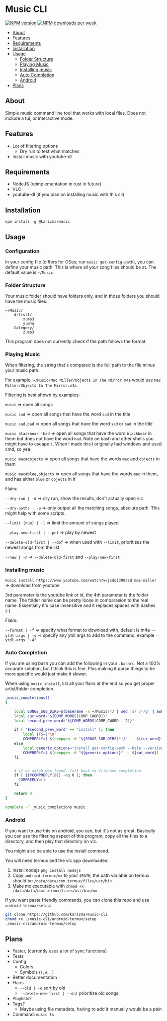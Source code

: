 # Music CLI

[![NPM version](https://img.shields.io/npm/v/@karizma/music?style=flat-square)](https://www.npmjs.com/package/@karizma/music) [![NPM downloads per week](https://img.shields.io/npm/dw/@karizma/music?color=blue&style=flat-square)](https://www.npmjs.com/package/@karizma/music)

<!-- prettier-ignore -->
- [About](#about)
- [Features](#features)
- [Requirements](#requirements)
- [Installation](#installation)
- [Usage](#usage)
  - [Folder Structure](#folder-structure)
  - [Playing Music](#playing-music)
  - [Installing music](#installing-music)
  - [Auto Completion](#auto-completion)
  - [Android](#android)
- [Plans](#plans)

## About

Simple music command line tool that works with local files. Does not include a tui, or interactive mode.

## Features

<!-- prettier-ignore -->
- Lot of filtering options
  - Dry run to test what matches
- Install music with youtube-dl

## Requirements

<!-- prettier-ignore -->
- NodeJS (reimplementation in rust in future)
- VLC
- youtube-dl (if you plan on installing music with this cli)

## Installation

```shell
npm install -g @karizma/music
```

## Usage

### Configuration

In your config file (differs for OSes; run `music get-config-path`), you can define your music path. This is where all your song files should be at. The default value is `~/Music`.

### Folder Structure

Your music folder should have folders only, and in those folders you should
have the music files:

```text
~/Music/
    Artist1/
        x.mp3
        y.m4a
    Category/
        z.mp3
```

This program does not currently check if the path follows the format.

### Playing Music

When filtering, the string that's compared is the full path to the file minus your music path.

For example, `~/Music/Mac Miller/Objects In The Mirror.m4a` would use `Mac Miller/Objects In The Mirror.m4a`.

Filtering is best shown by examples:

`music` => open all songs

`music sad` => open all songs that have the word `sad` in the title

`music sad,bad` => open all songs that have the word `sad` or `bad` in the title

`music blackbear !bad` => open all songs that have the word `blackbear` in them
but does not have the word `bad`. Note on bash and other shells you might have to escape `!`.
When I made this I originally had windows and used cmd, so yea

`music mac#objects` => open all songs that have the words `mac` and `objects` in
them

`music mac#blue,objects` => open all songs that have the words `mac` in them,
and has either `blue` or `objects` in it

Flairs:

`--dry-run | -d` => dry run, show the results, don't actually open vlc

`--dry-paths | -p` => only output all the matching songs, absolute path. This might help with some scripts.

`--limit {num} | -l` => limit the amount of songs played

`--play-new-first | --pnf` => play by newest

`--delete-old-first | --dof` => when used with `--limit`, prioritizes the newest songs from the list

`--new | -n` => `--delete-old-first` and `--play-new-first`

### Installing music

`music install https://www.youtube.com/watch?v=jsdoi309asd mac-miller` => download from youtube

3rd parameter is the youtube link or id, the 4th parameter is the folder name.
The folder name can be pretty loose in comparasion to the real name. Essentially
it's case insensitive and it replaces spaces with dashes (-).

Flairs:

`--format | -f` => specify what format to download with, default is m4a
`--ytdl-args | -y` => specify any ytdl args to add to the command, example `--ytdl-args "-4"`

### Auto Completion

If you are using bash you can add the following in your `.bashrc`. Not a 100% accurate solution,
but I think this is fine. Plus making it parse things to be more specific would just make it slower.

When using `music install`, list all your flairs at the end so you get proper artist/folder completion.

```bash
_music_completions()
{

    local SONGS_SUB_DIRS=$(basename -a ~/Music/*/ | sed 's/ /-/g' | awk '{print tolower($0)}')
    local cur_word="${COMP_WORDS[COMP_CWORD]}"
    local second_prev_word="${COMP_WORDS[COMP_CWORD - 2]}"

    if [ "$second_prev_word" == "install" ]; then
        local IFS=$'\n'
        COMPREPLY=( $(compgen -W "${SONGS_SUB_DIRS[*]}" -- ${cur_word}) )
    else
        local generic_options="install get-config-path --help --version --play-new-first --delete-old-first --format --ytdl-args --new --dry-run --limit --new --pnf --dof -h -n -d -l -v -f -y"
        COMPREPLY=( $(compgen -W "${generic_options}" -- ${cur_word}) )
    fi


    # if no match was found, fall back to filename completion
    if [ ${#COMPREPLY[@]} -eq 0 ]; then
      COMPREPLY=()
    fi

    return 0
}

complete -F _music_completions music
```

### Android

If you want to use this on android, you can, but it's not as great.
Basically you can use the filtering aspect of this program, copy all the
files to a directory, and then play that directory on vlc.

You might also be able to use the install command.

You will need termux and the vlc app downloaded.

1. Install nodejs `pkg install nodejs`
2. Copy `android-termux/mx` to your `$PATH`, the path variable
   on termux should be `/data/data/com.termux/files/usr/bin`
3. Make mx executable with `chmod +x /data/data/com.termux/files/usr/bin/mx`

If you want paste friendly commands, you can clone this repo and use `android-termux/setup`:

```bash
git clone https://github.com/karizma/music-cli
chmod +x ./music-cli/android-termux/setup
./music-cli/android-termux/setup
```

## Plans

<!-- prettier-ignore -->
- Faster, (currently uses a lot of sync functions)
- Tests
- Config
  - Colors
  - Symbols (`!`, `#`, `,`)
- Better documentation
- Flairs
  - `--old | -o` sort by old
  - `--delete-new-first | --dnf` prioritize old songs
- Playlists?
- Tags?
  - Maybe using file metadata, having to add it manually would be a pain
- Command: `music ls`
